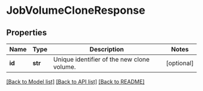 # JobVolumeCloneResponse

## Properties
Name | Type | Description | Notes
------------ | ------------- | ------------- | -------------
**id** | **str** | Unique identifier of the new clone volume. | [optional] 

[[Back to Model list]](../README.md#documentation-for-models) [[Back to API list]](../README.md#documentation-for-api-endpoints) [[Back to README]](../README.md)


